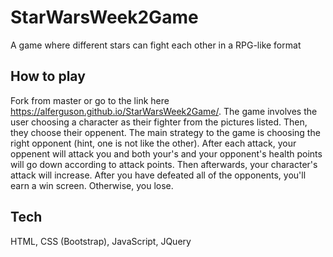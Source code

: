 # StarWarsWeek2Game
A game where different stars can fight each other in a RPG-like format

## How to play
Fork from master or go to the link here https://alferguson.github.io/StarWarsWeek2Game/. The game involves the user choosing a character as their fighter from the pictures listed. Then, they choose their oppenent. The main strategy to the game is choosing the right opponent (hint, one is not like the other). After each attack, your oppenent will attack you and both your's and your opponent's health points will go down according to attack points. Then afterwards, your character's attack will increase. After you have defeated all of the opponents, you'll earn a win screen. Otherwise, you lose. 

## Tech
HTML, CSS (Bootstrap), JavaScript, JQuery

